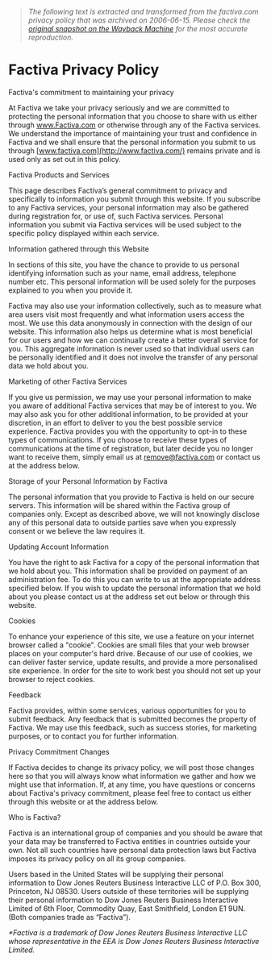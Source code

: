 > *The following text is extracted and transformed from the factiva.com privacy policy that was archived on 2006-06-15. Please check the [original snapshot on the Wayback Machine](https://web.archive.org/web/20060615045553id_/http%3A//www.factiva.com/legal/privacy.asp%3Fnode%3DmenuElem1173) for the most accurate reproduction.*

# Factiva Privacy Policy

Factiva's commitment to maintaining your privacy

At Factiva we take your privacy seriously and we are committed to protecting the personal information that you choose to share with us either through www.Factiva.com or otherwise through any of the Factiva services. We understand the importance of maintaining your trust and confidence in Factiva and we shall ensure that the personal information you submit to us through [www.factiva.com](http://www.factiva.com/) remains private and is used only as set out in this policy. 

Factiva Products and Services

This page describes Factiva’s general commitment to privacy and specifically to information you submit through this website. If you subscribe to any Factiva services, your personal information may also be gathered during registration for, or use of, such Factiva services. Personal information you submit via Factiva services will be used subject to the specific policy displayed within each service. 

Information gathered through this Website

In sections of this site, you have the chance to provide to us personal identifying information such as your name, email address, telephone number etc. This personal information will be used solely for the purposes explained to you when you provide it. 

Factiva may also use your information collectively, such as to measure what area users visit most frequently and what information users access the most. We use this data anonymously in connection with the design of our website. This information also helps us determine what is most beneficial for our users and how we can continually create a better overall service for you. This aggregate information is never used so that individual users can be personally identified and it does not involve the transfer of any personal data we hold about you. 

Marketing of other Factiva Services

If you give us permission, we may use your personal information to make you aware of additional Factiva services that may be of interest to you. We may also ask you for other additional information, to be provided at your discretion, in an effort to deliver to you the best possible service experience. Factiva provides you with the opportunity to opt-in to these types of communications. If you choose to receive these types of communications at the time of registration, but later decide you no longer want to receive them, simply email us at [remove@factiva.com](mailto:remove@factiva.com) or contact us at the address below.

Storage of your Personal Information by Factiva

The personal information that you provide to Factiva is held on our secure servers. This information will be shared within the Factiva group of companies only. Except as described above, we will not knowingly disclose any of this personal data to outside parties save when you expressly consent or we believe the law requires it. 

Updating Account Information

You have the right to ask Factiva for a copy of the personal information that we hold about you. This information shall be provided on payment of an administration fee. To do this you can write to us at the appropriate address specified below. If you wish to update the personal information that we hold about you please contact us at the address set out below or through this website. 

Cookies 

To enhance your experience of this site, we use a feature on your internet browser called a "cookie". Cookies are small files that your web browser places on your computer's hard drive. Because of our use of cookies, we can deliver faster service, update results, and provide a more personalised site experience. In order for the site to work best you should not set up your browser to reject cookies. 

Feedback

Factiva provides, within some services, various opportunities for you to submit feedback. Any feedback that is submitted becomes the property of Factiva. We may use this feedback, such as success stories, for marketing purposes, or to contact you for further information. 

Privacy Commitment Changes 

If Factiva decides to change its privacy policy, we will post those changes here so that you will always know what information we gather and how we might use that information. If, at any time, you have questions or concerns about Factiva's privacy commitment, please feel free to contact us either through this website or at the address below. 

Who is Factiva?

Factiva is an international group of companies and you should be aware that your data may be transferred to Factiva entities in countries outside your own. Not all such countries have personal data protection laws but Factiva imposes its privacy policy on all its group companies. 

Users based in the United States will be supplying their personal information to Dow Jones Reuters Business Interactive LLC of P.O. Box 300, Princeton, NJ 08530. Users outside of these territories will be supplying their personal information to Dow Jones Reuters Business Interactive Limited of 6th Floor, Commodity Quay, East Smithfield, London E1 9UN. (Both companies trade as “Factiva”). 

_*Factiva is a trademark of Dow Jones Reuters Business Interactive LLC whose representative in the EEA is Dow Jones Reuters Business Interactive Limited._
